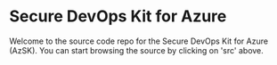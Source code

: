 # Secure DevOps Kit for Azure

Welcome to the source code repo for the Secure DevOps Kit for Azure (AzSK). You can start browsing the source by clicking on 'src' above.
